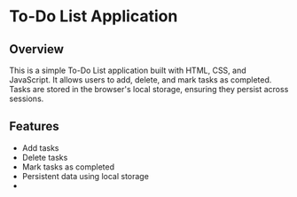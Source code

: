 # To-Do List Application

## Overview

This is a simple To-Do List application built with HTML, CSS, and JavaScript. It allows users to add, delete, and mark tasks as completed. Tasks are stored in the browser's local storage, ensuring they persist across sessions.

## Features

- Add tasks
- Delete tasks
- Mark tasks as completed
- Persistent data using local storage
- 


